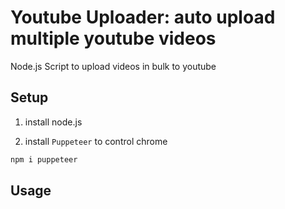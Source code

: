 # Youtube Uploader: auto upload multiple youtube videos
Node.js Script to upload videos in bulk to youtube

## Setup
1. install node.js 

2. install `Puppeteer` to control chrome

```sh
npm i puppeteer
```

## Usage


